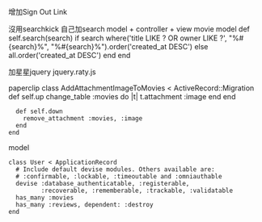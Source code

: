 增加Sign Out Link

沒用searchkick
自己加search  model + controller + view
	movie model
	  def self.search(search)
		if search
		  where('title LIKE ? OR owner LIKE ?', "%#{search}%", "%#{search}%").order('created_at DESC')
		else
		  all.order('created_at DESC')
		end
	  end

加星星jquery
	jquery.raty.js


paperclip
	class AddAttachmentImageToMovies < ActiveRecord::Migration
	  def self.up
		change_table :movies do |t|
		  t.attachment :image
		end
	  end

	  def self.down
		remove_attachment :movies, :image
	  end
	end


model

	class User < ApplicationRecord
	  # Include default devise modules. Others available are:
	  # :confirmable, :lockable, :timeoutable and :omniauthable
	  devise :database_authenticatable, :registerable,
		     :recoverable, :rememberable, :trackable, :validatable
	  has_many :movies
	  has_many :reviews, dependent: :destroy
	end
